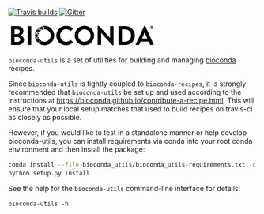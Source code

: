 
[![Travis builds](https://img.shields.io/travis/bioconda/bioconda-utils/master.svg?style=flat-square&label=builds)](https://travis-ci.org/bioconda/bioconda-utils)
[![Gitter](https://badges.gitter.im/bioconda/bioconda-recipes.svg)](https://gitter.im/bioconda/Lobby?utm_source=badge&utm_medium=badge&utm_campaign=pr-badge)

![](https://raw.githubusercontent.com/bioconda/bioconda-recipes/master/logo/bioconda_monochrome_small.png
 "Bioconda")

`bioconda-utils` is a set of utilities for building and managing
[bioconda](https://github.com/bioconda/bioconda-recipes) recipes.

Since `bioconda-utils` is tightly coupled to `bioconda-recipes`, it is
strongly recommended that `bioconda-utils` be set up and used according to the
instructions at https://bioconda.github.io/contribute-a-recipe.html. This will
ensure that your local setup matches that used to build recipes on travis-ci as
closely as possible.

However, if you would like to test in a standalone manner or help develop
bioconda-utils, you can install requirements via conda into your root conda
environment and then install the package:

```bash
conda install --file bioconda_utils/bioconda_utils-requirements.txt -c bioconda -c conda-forge
python setup.py install
```

See the help for the `bioconda-utils` command-line interface for details:

```
bioconda-utils -h
```
